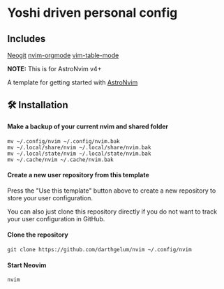 # Yoshi driven personal config

## Includes

[Neogit](https://github.com/NeogitOrg/neogit)
[nvim-orgmode](https://github.com/nvim-orgmode/orgmode)
[vim-table-mode](https://github.com/dhruvasagar/vim-table-mode)

**NOTE:** This is for AstroNvim v4+

A template for getting started with [AstroNvim](https://github.com/AstroNvim/AstroNvim)

## 🛠️ Installation

#### Make a backup of your current nvim and shared folder

```shell
mv ~/.config/nvim ~/.config/nvim.bak
mv ~/.local/share/nvim ~/.local/share/nvim.bak
mv ~/.local/state/nvim ~/.local/state/nvim.bak
mv ~/.cache/nvim ~/.cache/nvim.bak
```

#### Create a new user repository from this template

Press the "Use this template" button above to create a new repository to store your user configuration.

You can also just clone this repository directly if you do not want to track your user configuration in GitHub.

#### Clone the repository

```shell
git clone https://github.com/darthgelum/nvim ~/.config/nvim
```

#### Start Neovim

```shell
nvim
```
